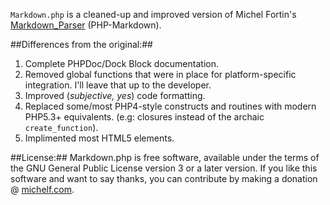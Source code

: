 `Markdown.php` is a cleaned-up and improved version of Michel Fortin's
[Markdown_Parser](http://michelf.com/projects/php-markdown) (PHP-Markdown).

##Differences from the original:##
1. Complete PHPDoc/Dock Block documentation.
2. Removed global functions that were in place for platform-specific integration. I'll leave that up to the developer.
3. Improved (*subjective, yes*) code formatting.
4. Replaced some/most PHP4-style constructs and routines with modern PHP5.3+ equivalents. (e.g: closures instead of the archaic `create_function`).
5. Implimented most HTML5 elements.

##License:##
Markdown.php is free software, available under the terms of the GNU General Public License version 3 or a later version. If you like this software and want to say thanks, you can contribute by making a donation @ [michelf.com](http://michelf.com/projects/php-markdown).
